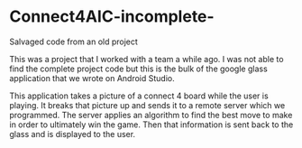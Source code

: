 # Connect4AIC-incomplete-
Salvaged code from an old project

This was a project that I worked with a team a while ago. I was not able to find the complete project code but this is the bulk of the google glass application that we wrote on Android Studio.

This application takes a picture of a connect 4 board while the user is playing. It breaks that picture up and sends it to a remote server which we programmed. The server applies an algorithm to find the best move to make in order to ultimately win the game. Then that information is sent back to the glass and is displayed to the user.
